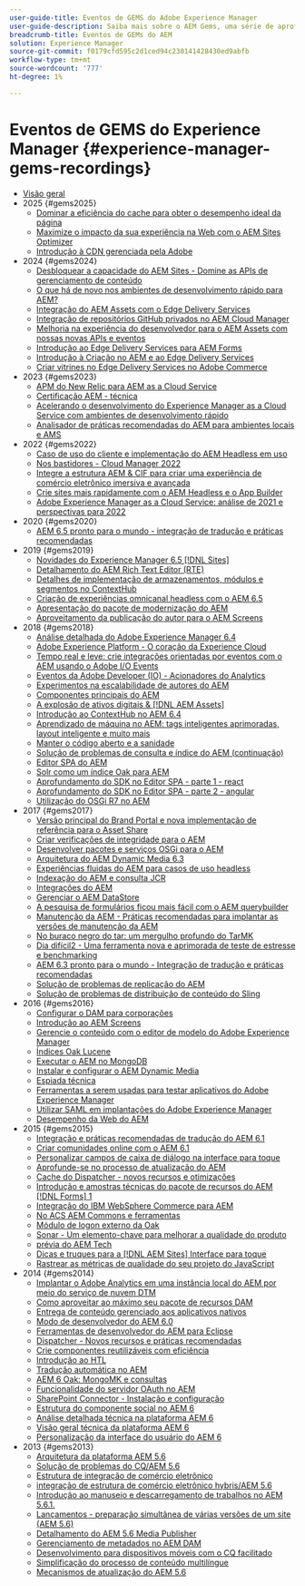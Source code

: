 ```yaml
---
user-guide-title: Eventos de GEMS do Adobe Experience Manager
user-guide-description: Saiba mais sobre o AEM Gems, uma série de aprofundamentos técnicos fornecidos por especialistas da Adobe Experience Manager.
breadcrumb-title: Eventos de GEMs do AEM
solution: Experience Manager
source-git-commit: f0179cfd595c2d1ced94c230141428430ed9abfb
workflow-type: tm+mt
source-wordcount: '777'
ht-degree: 1%

---
```



# Eventos de GEMS do Experience Manager {#experience-manager-gems-recordings}

+ [Visão geral](overview.md)
+ 2025 {#gems2025}
   + [Dominar a eficiência do cache para obter o desempenho ideal da página](gems2025/mastering-cache-efficiency-for-optimal-page-performance.md)
   + [Maximize o impacto da sua experiência na Web com o AEM Sites Optimizer](gems2025/maximize-impact-with-sites-optimizer.md)
   + [Introdução à CDN gerenciada pela Adobe](gems2025/getting-started-adobe-managed-cdn.md)
+ 2024 {#gems2024}
   + [Desbloquear a capacidade do AEM Sites - Domine as APIs de gerenciamento de conteúdo](gems2024/content-management-apis.md)
   + [O que há de novo nos ambientes de desenvolvimento rápido para AEM?](gems2024/rapid-development-environment-news.md)
   + [Integração do AEM Assets com o Edge Delivery Services](gems2024/edge-delivery-for-aem-assets.md)
   + [Integração de repositórios GitHub privados no AEM Cloud Manager](gems2024/private-github-for-aem-cloud-manager.md)
   + [Melhoria na experiência do desenvolvedor para o AEM Assets com nossas novas APIs e eventos](gems2024/improving-dev-experience-for-aem-assets-with-new-apis-and-events.md)
   + [Introdução ao Edge Delivery Services para AEM Forms](gems2024/edge-delivery-for-aem-forms.md)
   + [Introdução à Criação no AEM e ao Edge Delivery Services](/help/experience-manager-gems/gems2024/aem-authoring-and-edge-delivery.md)
   + [Criar vitrines no Edge Delivery Services no Adobe Commerce](/help/experience-manager-gems/gems2024/storefronts-on-edge-delivery-with-adobe-commerce.md)
+ 2023 {#gems2023}
   + [APM do New Relic para AEM as a Cloud Service](gems2023/newrelic-apm-for-aem-cloud-service.md)
   + [Certificação AEM - técnica](gems2023/aem-certification-technical.md)
   + [Acelerando o desenvolvimento do Experience Manager as a Cloud Service com ambientes de desenvolvimento rápido](/help/experience-manager-gems/gems2023/rapid-development-environments.md)
   + [Analisador de práticas recomendadas do AEM para ambientes locais e AMS](gems2023/aem-best-practices-analyzer.md)
+ 2022 {#gems2022}
   + [Caso de uso do cliente e implementação do AEM Headless em uso](gems2022/customer-use-case-and-implementation-of-aem-headless-in-use.md)
   + [Nos bastidores - Cloud Manager 2022](gems2022/looking-under-the-hood-cloud-manager-2022.md)
   + [Integre a estrutura AEM &amp; CIF para criar uma experiência de comércio eletrônico imersiva e avançada](gems2022/aem-and-cif-framework-integration.md)
   + [Crie sites mais rapidamente com o AEM Headless e o App Builder](gems2022/build-sites-faster-with-headless-and-appbuilder.md)
   + [Adobe Experience Manager as a Cloud Service: análise de 2021 e perspectivas para 2022](gems2022/aemcloudservice-2021-review-and-outlook.md)
+ 2020 {#gems2020}
   + [AEM 6.5 pronto para o mundo - integração de tradução e práticas recomendadas](gems2020/aem65-readyfortheworld-translationintegration-bestpractices.md)
+ 2019 {#gems2019}
   + [Novidades do Experience Manager 6.5 [!DNL Sites]](gems2019/adobe-experience-manager-6-5-sites-whats-new.md)
   + [Detalhamento do AEM Rich Text Editor (RTE)](gems2019/aem-rich-text-editor-rte-deep-dive1.md)
   + [Detalhes de implementação de armazenamentos, módulos e segmentos no ContextHub](gems2019/contexthub-deep-dive.md)
   + [Criação de experiências omnicanal headless com o AEM 6.5](gems2019/creating-headless-omnichannel-experiences-with-aem-65.md)
   + [Apresentação do pacote de modernização do AEM](gems2019/introducing-the-aem-modernization-suite.md)
   + [Aproveitamento da publicação do autor para o AEM Screens](gems2019/leveraging-author-publish-for-aem-screens.md)
+ 2018 {#gems2018}
   + [Análise detalhada do Adobe Experience Manager 6.4](gems2018/aem-6-4-technical-sneak-peek.md)
   + [Adobe Experience Platform - O coração da Experience Cloud](gems2018/aem-acp.md)
   + [Tempo real e leve: crie integrações orientadas por eventos com o AEM usando o Adobe I/O Events](gems2018/aem-adobe-io.md)
   + [Eventos da Adobe Developer (IO) - Acionadores do Analytics](gems2018/aem-analytics-triggers.md)
   + [Experimentos na escalabilidade de autores do AEM](gems2018/aem-author-scalability1.md)
   + [Componentes principais do AEM](gems2018/aem-core-components.md)
   + [A explosão de ativos digitais &amp; [!DNL AEM Assets]](gems2018/aem-digital-asset-explosion.md)
   + [Introdução ao ContextHub no AEM 6.4](gems2018/aem-intro-to-contexthub.md)
   + [Aprendizado de máquina no AEM: tags inteligentes aprimoradas, layout inteligente e muito mais](gems2018/aem-machine-learning.md)
   + [Manter o código aberto e a sanidade](gems2018/aem-maintaining-open-source.md)
   + [Solução de problemas de consulta e índice do AEM (continuação)](gems2018/aem-query-and-index-troubleshooting2.md)
   + [Editor SPA do AEM](gems2018/aem-spa-editor.md)
   + [Solr como um índice Oak para AEM](gems2018/solr-as-an-oak-index-for-aem.md)
   + [Aprofundamento do SDK no Editor SPA - parte 1 - react](gems2018/spa-editor-sdk-deep-dive-react.md)
   + [Aprofundamento do SDK no Editor SPA - parte 2 - angular](gems2018/spa-editor-sdk-deep-dive-angular.md)
   + [Utilização do OSGi R7 no AEM](gems2018/using-osgi-r7-in-aem.md)
+ 2017 {#gems2017}
   + [Versão principal do Brand Portal e nova implementação de referência para o Asset Share](gems2017/aem-brand-portal.md)
   + [Criar verificações de integridade para o AEM](gems2017/aem-building-health-checks-for-aem.md)
   + [Desenvolver pacotes e serviços OSGi para o AEM](gems2017/aem-developing-osgi-bundles-services-for-aem.md)
   + [Arquitetura do AEM Dynamic Media 6.3](gems2017/aem-dynamic-media-architecture.md)
   + [Experiências fluidas do AEM para casos de uso headless](gems2017/aem-headless-usecases.md)
   + [Indexação do AEM e consulta JCR](gems2017/aem-indexing-jcr-query.md)
   + [Integrações do AEM](gems2017/aem-integrations.md)
   + [Gerenciar o AEM DataStore](gems2017/aem-managing-aem-datastore.md)
   + [A pesquisa de formulários ficou mais fácil com o AEM querybuilder](gems2017/aem-search-forms-using-querybuilder.md)
   + [Manutenção da AEM - Práticas recomendadas para implantar as versões de manutenção da AEM](gems2017/aem-sustenance-best-practices-deploying-maintenance-releases.md)
   + [No buraco negro do tar: um mergulho profundo do TarMK](gems2017/aem-tarmk-deepdive.md)
   + [Dia difícil2 - Uma ferramenta nova e aprimorada de teste de estresse e benchmarking](gems2017/aem-toughday2-stress-testing-benchmarking-tool.md)
   + [AEM 6.3 pronto para o mundo - Integração de tradução e práticas recomendadas](gems2017/aem-translation-best-practices.md)
   + [Solução de problemas de replicação do AEM](gems2017/aem-troubleshooting-aem-replication.md)
   + [Solução de problemas de distribuição de conteúdo do Sling](gems2017/aem-troubleshooting-sling.md)
+ 2016 {#gems2016}
   + [Configurar o DAM para corporações](gems2016/aem-configuring-dam-for-enterprise.md)
   + [Introdução ao AEM Screens](gems2016/aem-introduction-to-aem-screens.md)
   + [Gerencie o conteúdo com o editor de modelo do Adobe Experience Manager](gems2016/aem-managing-content-with-template-editor.md)
   + [Índices Oak Lucene](gems2016/aem-oak-lucene-indexes.md)
   + [Executar o AEM no MongoDB](gems2016/aem-running-aem-on-mongodb.md)
   + [Instalar e configurar o AEM Dynamic Media](gems2016/aem-setup-and-configure-aem-dynamic-media.md)
   + [Espiada técnica](gems2016/aem-technical-sneak-peek.md)
   + [Ferramentas a serem usadas para testar aplicativos do Adobe Experience Manager](gems2016/aem-testing-tools-for-aem-apps.md)
   + [Utilizar SAML em implantações do Adobe Experience Manager](gems2016/aem-utilizing-saml-in-aem-deployments.md)
   + [Desempenho da Web do AEM](gems2016/aem-web-performance.md)
+ 2015 {#gems2015}
   + [Integração e práticas recomendadas de tradução do AEM 6.1](gems2015/aem-6-1-translation-integration-and-best-practices.md)
   + [Criar comunidades online com o AEM 6.1](gems2015/aem-creating-online-communities-with-aem-6-1.md)
   + [Personalizar campos de caixa de diálogo na interface para toque](gems2015/aem-customizing-dialog-fields-in-touch-ui.md)
   + [Aprofunde-se no processo de atualização do AEM](gems2015/aem-deep-dive-into-aem-upgrade-process.md)
   + [Cache do Dispatcher - novos recursos e otimizações](gems2015/aem-dispatcher-caching-new-features-and-optimizations.md)
   + [Introdução e amostras técnicas do pacote de recursos do AEM [!DNL Forms] 1](gems2015/aem-forms-feature-pack-1-introduction-and-technical-samples.md)
   + [Integração do IBM WebSphere Commerce para AEM](gems2015/aem-ibm-websphere-commerce-integration-for-aem.md)
   + [No ACS AEM Commons e ferramentas](gems2015/aem-inside-acs-aem-commons-and-tools.md)
   + [Módulo de logon externo da Oak](gems2015/aem-oak-external-login-module-authenticating-with-ldap-and-beyond.md)
   + [Sonar - Um elemento-chave para melhorar a qualidade do produto](gems2015/aem-sonar-a-key-element-to-improve-product-quality.md)
   + [prévia do AEM Tech](gems2015/aem-tech-sneak-peek.md)
   + [Dicas e truques para a  [!DNL AEM Sites] Interface para toque](gems2015/aem-tips-and-tricks-for-aem-sites-touch-ui.md)
   + [Rastrear as métricas de qualidade do seu projeto do JavaScript](gems2015/aem-track-quality-metrics-of-your-javascript-project.md)
+ 2014 {#gems2014}
   + [Implantar o Adobe Analytics em uma instância local do AEM por meio do serviço de nuvem DTM](gems2014/aem-adobe-analytics-dynamic-tag-management.md)
   + [Como aproveitar ao máximo seu pacote de recursos DAM](gems2014/aem-dam-feature-pack.md)
   + [Entrega de conteúdo gerenciado aos aplicativos nativos](gems2014/aem-delivering-managed-content-to-your-native-apps.md)
   + [Modo de desenvolvedor do AEM 6.0](gems2014/aem-developer-mode.md)
   + [Ferramentas de desenvolvedor do AEM para Eclipse](gems2014/aem-developer-tools-for-eclipse.md)
   + [Dispatcher - Novos recursos e práticas recomendadas](gems2014/aem-dispatcher.md)
   + [Crie componentes reutilizáveis com eficiência](gems2014/aem-efficiently-build-reusable-components.md)
   + [Introdução ao HTL](gems2014/aem-introduction-to-htl.md)
   + [Tradução automática no AEM](gems2014/aem-machine-translation-in-aem.md)
   + [AEM 6 Oak: MongoMK e consultas](gems2014/aem-oak-mongomk-and-queries.md)
   + [Funcionalidade do servidor OAuth no AEM](gems2014/aem-oauth-server-functionality-in-aem.md)
   + [SharePoint Connector - Instalação e configuração](gems2014/aem-sharepoint-connector-setup-and-configuration.md)
   + [Estrutura do componente social no AEM 6](gems2014/aem-social-component-framework-in-aem-6.md)
   + [Análise detalhada técnica na plataforma AEM 6](gems2014/aem-technical-deep-dive-into-the-aem-6-platform.md)
   + [Visão geral técnica da plataforma AEM 6](gems2014/aem-technical-overview-of-the-aem-6-platform.md)
   + [Personalização da interface do usuário do AEM 6](gems2014/aem-user-interface-customization-for-aem6.md)
+ 2013 {#gems2013}
   + [Arquitetura da plataforma AEM 5.6](gems2013/aem-architecture-of-the-aem-5-6-platform.md)
   + [Solução de problemas do CQ/AEM 5.6](gems2013/aem-cq-aem-5-6-troubleshooting.md)
   + [Estrutura de integração de comércio eletrônico](gems2013/aem-ecommerce-integration-framework.md)
   + [integração de estrutura de comércio eletrônico hybris/AEM 5.6](gems2013/aem-hybris-ecommerce-framework-integration.md)
   + [Introdução ao manuseio e descarregamento de trabalhos no AEM 5.6.1.](gems2013/aem-job-handling-and-offloading.md)
   + [Lançamentos - preparação simultânea de várias versões de um site (AEM 5.6)](gems2013/aem-launches.md)
   + [Detalhamento do AEM 5.6 Media Publisher](gems2013/aem-media-publisher-deep-dive.md)
   + [Gerenciamento de metadados no AEM DAM](gems2013/aem-metadata-management-in-aem-dam.md)
   + [Desenvolvimento para dispositivos móveis com o CQ facilitado](gems2013/aem-mobile-first-development-with-cq-made-easy.md)
   + [Simplificação do processo de conteúdo multilíngue](gems2013/aem-streamlining-multilingual-content-process.md)
   + [Mecanismos de atualização do AEM 5.6](gems2013/aem-upgrade-mechanisms.md)

<!--
+ [Archive] {#archive}
    + [AEM 6 Oak: MongoMK and Queries](archive/aem-oak-mongomk-and-queries.md)
    + [Search forms made easy with the AEM querybuilder](archive/aem-search-forms-using-querybuilder.md)
    + [Deep Dive on implementation details of stores, modules and segments in ContextHub](archive/contexthub-deep-dive.md)
    + [AEM Web Performance](archive/aem-web-performance.md)
    + [AEM Query and Index Troubleshooting](archive/aem-query-and-index-troubleshooting.md)
    + [User Interface Customization for AEM 6](archive/aem-user-interface-customization-for-aem6.md)
    + [Technical Sneak Peek](archive/aem-technical-sneak-peek.md)
    + [Customizing Dialog Fields in Touch UI](archive/aem-customizing-dialog-fields-in-touch-ui.md)
    + [Building Health Checks for AEM](archive/aem-building-health-checks-for-aem.md)
    + [Running AEM on MongoDB](archive/aem-running-aem-on-mongodb.md)
    + [AEM 5.6 Media Publisher Deep Dive ](archive/aem-media-publisher-deep-dive.md)
    + [AEM Fluid Experiences for headless usecases](archive/aem-headless-usecases.md)
    + [The Digital Asset Explosion & AEM Assets](archive/aem-digital-asset-explosion.md)
    + [Introduction of Job Handling and Offloading in AEM 5.6.1. ](archive/aem-job-handling-and-offloading.md)
    + [Technical Overview of the AEM 6 Platform](archive/aem-technical-overview-of-the-aem-6-platform.md)
    + [Launches: concurrent preparation of multiple versions of a website (AEM 5.6) ](archive/aem-launches.md)
    + [Efficiently Build Reusable Components](archive/aem-efficiently-build-reusable-components.md)
    + [AEM Integrations - a solid foundation goes a long way](archive/aem-integrations.md)
    + [Dispatcher - New features and best practices](archive/aem-dispatcher.md)
    + [Adobe Experience Manager 6.5 Sites - What's New](archive/adobe-experience-manager-6-5-sites-whats-new.md)
    + [Oak's External Login Module - Authenticating with LDAP and Beyond](archive/aem-oak-external-login-module-authenticating-with-ldap-and-beyond.md)
    + [Troubleshooting AEM Replication](archive/aem-troubleshooting-aem-replication.md)
    + [Metadata Management in AEM DAM](archive/aem-metadata-management-in-aem-dam.md)
    + [AEM 6.5 Ready for the World - Translation Integration & Best Practices](archive/aem65-readyfortheworld-translationintegration-bestpractices.md)
    + [hybris/AEM 5.6 eCommerce framework integration](archive/aem-hybris-ecommerce-framework-integration.md)
    + [How to deploy Adobe Analytics on a local AEM instance by using the Dynamic Tag Management cloud service](archive/aem-adobe-analytics-dynamic-tag-management.md)
    + [eCommerce Integration Framework ](archive/aem-ecommerce-integration-framework.md)
    + [Real-time and lightweight: build event-driven integrations with AEM using Adobe I/O Events](archive/aem-adobe-io.md)
    + [AEM Tech Sneak Peek](archive/aem-tech-sneak-peek.md)
    + [AEM Rich Text Editor (RTE) Deep Dive](archive/aem-rich-text-editor-rte-deep-dive1.md)
    + [Deep dive into AEM upgrade process](archive/aem-deep-dive-into-aem-upgrade-process.md)
    + [AEM SPA Editor](archive/aem-spa-editor.md)
    + [MSM and Translation: Best Practices ](archive/aem-msm-and-translation-best-practices.md)
    + [AEM Indexing and JCR Query](archive/aem-indexing-jcr-query.md)
    + [IBM WebSphere Commerce Integration for AEM](archive/aem-ibm-websphere-commerce-integration-for-aem.md)
    + [Setup and Configure AEM Dynamic Media](archive/aem-setup-and-configure-aem-dynamic-media.md)
    + [Leveraging author-publish for AEM Screens](archive/leveraging-author-publish-for-aem-screens.md)
    + [Experiments in AEM Author Scalability](archive/aem-author-scalability1.md)
    + [Introduction to AEM Screens](archive/aem-introduction-to-aem-screens.md)
    + [Creating Headless Omnichannel Experiences with AEM 6.5](archive/creating-headless-omnichannel-experiences-with-aem-65.md)
    + [Developing OSGi Bundles and Services for AEM](archive/aem-developing-osgi-bundles-services-for-aem.md)
    + [Technical Deep Dive into the AEM 6 Platform](archive/aem-technical-deep-dive-into-the-aem-6-platform.md)
    + [Adobe Experience Platform - The Heart of Experience Cloud](archive/aem-acp.md)
    + [Social Component Framework in AEM 6](archive/aem-social-component-framework-in-aem-6.md)
    + [Mobile-First Development with CQ Made Easy](archive/aem-mobile-first-development-with-cq-made-easy.md)
    + [AEM Core Components](archive/aem-core-components.md)
    + [AEM SPA Editor](archive/jcr-aem-spa-editor.md)
    + [Major Brand Portal Release and new reference implementation for Asset Share](archive/aem-brand-portal.md)
    + [Utilizing SAML in Adobe Experience Manager deployments](archive/aem-utilizing-saml-in-aem-deployments.md)
    + [AEM 6.0 Developer Mode](archive/aem-developer-mode.md)
    + [AEM [!DNL Forms] Feature Pack 1 introduction and technical samples](archive/aem-forms-feature-pack-1-introduction-and-technical-samples.md)
    + [CQ/AEM 5.6 Troubleshooting](archive/aem-cq-aem-5-6-troubleshooting.md)
    + [AEM Dynamic Media 6.3 Architecture](archive/aem-dynamic-media-architecture.md)
    + [Inside ACS AEM Commons & Tools](archive/aem-inside-acs-aem-commons-and-tools.md)
    + [Creating online Communities with AEM 6.1](archive/aem-creating-online-communities-with-aem-6-1.md)
    + [OAuth Server functionality in AEM - Embrace Federation and unleash your REST APIs!](archive/aem-oauth-server-functionality-in-aem.md)
    + [Into the tar pit: a TarMK deep dive](archive/aem-tarmk-deepdive.md)
    + [Oak Lucene Indexes](archive/aem-oak-lucene-indexes.md)
    + [AEM Developer Tools for Eclipse](archive/aem-developer-tools-for-eclipse.md)
    + [Solr as an Oak index for AEM](archive/solr-as-an-oak-index-for-aem1.md)
    + [Toughday2 - A new and improved stress testing and benchmarking tool](archive/aem-toughday2-stress-testing-benchmarking-tool.md)
    + [Introduction to ContextHub in AEM 6.4](archive/aem-intro-to-contexthub.md)
    + [Configuring the DAM for Enterprise](archive/aem-configuring-dam-for-enterprise.md)
    + [Managing AEM DataStore](archive/aem-managing-aem-datastore.md)
    + [AEM Sustenance - Best Practices for deploying AEM Maintenance Releases](archive/aem-sustenance-best-practices-deploying-maintenance-releases.md)
    + [Maintaining Open Source While Maintaining Your Sanity](archive/aem-maintaining-open-source.md)
    + [SPA Editor SDK Deep Dive - Part 1 - React ](archive/spa-editor-sdk-deep-dive-react.md)
    + [Tools to use for testing Adobe Experience Manager applications](archive/aem-testing-tools-for-aem-apps.md)
    + [Machine Learning in AEM: Enhanced Smart Tags, Smart Layout and more](archive/aem-machine-learning.md)
    + [Tips and tricks for AEM Sites Touch UI](archive/aem-tips-and-tricks-for-aem-sites-touch-ui.md)
    + [Dispatcher Caching - New Features and Optimizations](archive/aem-dispatcher-caching-new-features-and-optimizations.md)
    + [How to get the most out of your DAM Feature Pack](archive/aem-dam-feature-pack.md)
    + [Troubleshooting Sling Content Distribution](archive/aem-troubleshooting-sling.md)
    + [Introduction to HTL](archive/aem-introduction-to-htl.md)
    + [Delivering Managed Content to your Native Apps](archive/aem-delivering-managed-content-to-your-native-apps.md)
    + [SharePoint Connector - Setup and Configuration](archive/aem-sharepoint-connector-setup-and-configuration.md)
    + [AEM 6.1 Translation Integration & Best Practices](archive/aem-6-1-translation-integration-and-best-practices.md)
    + [Managing your content with the template editor of Adobe Experience Manager](archive/aem-managing-content-with-template-editor.md)
    + [SPA Editor SDK Deep Dive - Part 2 - Angular](archive/spa-editor-sdk-deep-dive-angular.md)
    + [Sonar - A key element to improve product quality](archive/aem-sonar-a-key-element-to-improve-product-quality.md)
    + [AEM 6.3 Ready for the World - Translation Integration & Best Practices](archive/aem-translation-best-practices.md)
    + [AEM 5.6 upgrade mechanisms ](archive/aem-upgrade-mechanisms.md)
    + [Track quality metrics of your Javascript project](archive/aem-track-quality-metrics-of-your-javascript-project.md)
    + [Streamlining multilingual content process](archive/aem-streamlining-multilingual-content-process.md)
    + [Deep Dive into Adobe Experience Manager 6.4](archive/aem-6-4-technical-sneak-peek.md)
    + [Machine Translation in AEM](archive/aem-machine-translation-in-aem.md)
    + [Using OSGi R7 in AEM](archive/using-osgi-r7-in-aem.md)
    + [Architecture of the AEM 5.6 Platform](archive/aem-architecture-of-the-aem-5-6-platform.md)
    + [Adobe I/O Events - Analytics Triggers](archive/aem-analytics-triggers.md)
    + [Introducing the AEM Modernization Suite](archive/introducing-the-aem-modernization-suite.md)
    + [AEM Query and Index Troubleshooting](archive/aem-query-and-index-troubleshooting2.md)
-->
